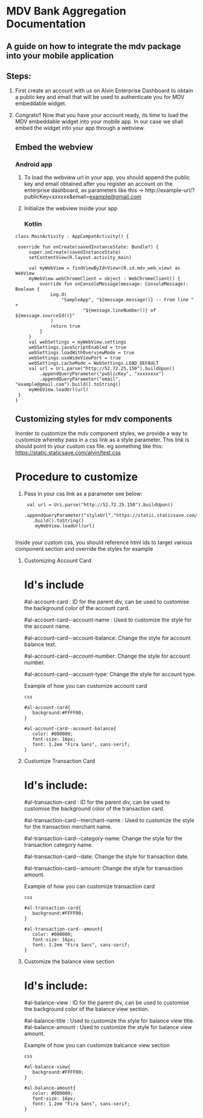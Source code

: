 # MDV Bank Aggregation Documentation

## A guide on how to integrate the mdv package into your mobile application
## Steps:

1. First create an account with us on Alvin Enterprise Dashboard to obtain a public key and email that will be used to authenticate you for MDV embeddable    widget.
2. Congrats!! Now that you have your account ready, its time to load the MDV embeddable widget into your mobile app. In our case we shall embed the widget      into your app through a webview.

   ## Embed the webview
   
   ### Android app
   
   1. To load the webview url in your app, you should append the public key and email obtained after you register an account on the enterprise dashboard,
      as parameters like this -> http://example-url/?publicKey=xxxxxx&email=example@gmail.com

   2. Initialize the webview inside your app

      ### Kotlin
      
   ```
   class MainActivity : AppCompatActivity() {

    override fun onCreate(savedInstanceState: Bundle?) {
        super.onCreate(savedInstanceState)
        setContentView(R.layout.activity_main)

        val myWebView = findViewById<View>(R.id.mdv_web_view) as WebView
        myWebView.webChromeClient = object : WebChromeClient() {
            override fun onConsoleMessage(message: ConsoleMessage): Boolean {
                Log.d(
                    "SampleApp", "${message.message()} -- From line " +
                            "${message.lineNumber()} of ${message.sourceId()}"
                )
                return true
            }
        }
        val webSettings = myWebView.settings
        webSettings.javaScriptEnabled = true
        webSettings.loadWithOverviewMode = true
        webSettings.useWideViewPort = true
        webSettings.cacheMode = WebSettings.LOAD_DEFAULT
        val url = Uri.parse("http://52.72.25.150").buildUpon()
            .appendQueryParameter("publicKey", "xxxxxxxx")
            .appendQueryParameter("email", "example@gmail.com").build().toString()
        myWebView.loadUrl(url)
    }
   }
   ```
   
   ## Customizing styles for mdv components
   
   Inorder to customize the mdv component styles, we provide a way to customize whereby pass in a css link as a style parameter. This link is should point    to your custom css file. eg something like this:  https://static.staticsave.com/alvin/test.css
   
   # Procedure to customize
   
   1. Pass in your css link as a parameter see below:
   
      ```
       val url = Uri.parse("http://52.72.25.150").buildUpon()
         .appendQueryParameter("styleUrl","https://static.staticsave.com/alvin/test.css")
         .build().toString()
          myWebView.loadUrl(url)
          
       ```
       
    Inside your custom css, you should reference html ids to target various component section and override the styles for example
    
      1. Customizing Account Card
         
         # Id's include
         
         #al-account-card : ID for the parent div, can be used to customise the background color of the account card.
         
         #al-account-card--account-name : Used to customize the style for the account name.
         
         #al-account-card--account-balance: Change the style for account balance text.
         
         #al-account-card--account-number: Change the style for account number.
         
         #al-account-card--account-type: Change the style for account type.
         
         Example of how you can customize account card
         
         ```
         css
         
         #al-account-card{
            background:#FFFF00;
         }
         
         #al-account-card--account-balance{
            color: #000000;
            font-size: 16px;
            font: 1.2em "Fira Sans", sans-serif;
         }
         
         ```
      2. Customize Transaction Card
      
         # Id's include:
         
         #al-transaction-card : ID for the parent div, can be used to customise the background color of the transaction card.
         
         #al-transaction-card--merchant-name : Used to customize the style for the transaction merchant name.
         
         #al-transaction-card--category-name: Change the style for the transaction category name.
         
         #al-transaction-card--date: Change the style for transaction date.
         
         #al-transaction-card--amount: Change the style for transaction amount.
         
         Example of how you can customize transaction card
         
         ```
         css
         
         #al-transaction-card{
            background:#FFFF00;
         }
         
         #al-transaction-card--amount{
            color: #000000;
            font-size: 16px;
            font: 1.2em "Fira Sans", sans-serif;
         }
         
         ```
         
      3. Customize the balance view section

         # Id's include:

         #al-balance-view : ID for the parent div, can be used to customise the background color of the balance view section.

         #al-balance-title : Used to customize the style for balance view title.
         #al-balance-amount : Used to customize the style for balance view amount.

         Example of how you can customize balcance view section

         ```
         css

         #al-balance-view{
            background:#FFFF00;
         }

         #al-balance-amount{
            color: #000000;
            font-size: 16px;
            font: 1.2em "Fira Sans", sans-serif;
         }

         ```
            
         
         
         
         
         
      
